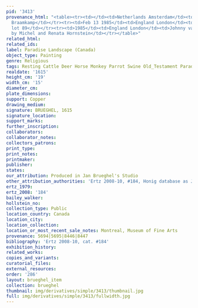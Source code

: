```yaml
---
pid: '3413'
provenance_html: "<table><tr><td></td><td>Netherlands Amsterdam</td><td>Collection
  Braamkamp</td></tr><tr><td>Feb 13 1985</td><td>England London</td><td>Sold Sotheby's
  lot 89</td></tr><tr><td>1985</td><td>England London</td><td>Johnny van Haeften Ltd.</td></tr><tr><td>1985</td><td>Canada</td><td>Acquired
  by Michel and Renata Hornstein</td></tr></table>"
related_html:
related_ids:
label: Paradise Landscape (Canada)
object_type: Painting
genre: Religious
tags: Resting Cattle Deer Horse Monkey Parrot Swine Old_Testament Paradise
realdate: '1615'
height_cm: '19'
width_cm: '15'
diameter_cm:
plate_dimensions:
support: Copper
drawing_medium:
signature: BRUEGHEL, 1615
signature_location:
support_marks:
further_inscription:
collaborators:
collaborator_notes:
collectors_patrons:
print_type:
print_notes:
printmaker:
publisher:
states:
our_attribution: Produced in Jan Brueghel's Studio
other_attribution_authorities: 'Ertz 2008-10, #184, Honig database as Jan and Studio'
ertz_1979:
ertz_2008: '184'
bailey_walker:
hollstein_no:
collection_type: Public
location_country: Canada
location_city:
location_collection:
location_or_most_recent_sale_notes: Montreal, Museum of Fine Arts
provenance: 5694|5695|8446|8447
bibliography: 'Ertz 2008-10, cat. #184'
exhibition_history:
related_works:
copies_and_variants:
curatorial_files:
external_resources:
order: '286'
layout: brueghel_item
collection: brueghel
thumbnail: img/derivatives/simple/3413/thumbnail.jpg
full: img/derivatives/simple/3413/fullwidth.jpg
---
```

